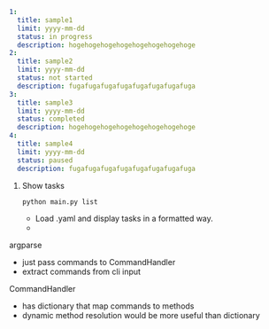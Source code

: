 ```yaml
1:
  title: sample1
  limit: yyyy-mm-dd
  status: in progress
  description: hogehogehogehogehogehogehogehoge
2:
  title: sample2
  limit: yyyy-mm-dd
  status: not started 
  description: fugafugafugafugafugafugafugafuga 
3:
  title: sample3
  limit: yyyy-mm-dd
  status: completed 
  description: hogehogehogehogehogehogehogehoge
4:
  title: sample4
  limit: yyyy-mm-dd
  status: paused 
  description: fugafugafugafugafugafugafugafuga 
```

1. Show tasks
    ```bash
    python main.py list
    ```
    - Load .yaml and display tasks in a formatted way.
    - 


argparse  
- just pass commands to CommandHandler
- extract commands from cli input

CommandHandler  
- has dictionary that map commands to methods
- dynamic method resolution would be more useful than dictionary
